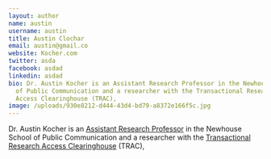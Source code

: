 ```yaml
---
layout: author
name: austin
username: austin
title: Austin Clochar
email: austin@gmail.co
website: Kocher.com
twitter: asda
facebook: asdad
linkedin: asdad
bio: Dr. Austin Kocher is an Assistant Research Professor in the Newhouse School
  of Public Communication and a researcher with the Transactional Research
  Access Clearinghouse (TRAC),
image: /uploads/930e8212-d444-43d4-bd79-a8372e166f5c.jpg
---
```

Dr. Austin Kocher is an [Assistant Research Professor](https://newhouse.syr.edu/people/austin-kocher) in the Newhouse School of Public Communication and a researcher with the [Transactional Research Access Clearinghouse](https://trac.syr.edu/) (TRAC),